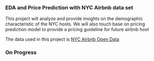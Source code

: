 ### EDA and Price Prediction with NYC Airbnb data set 

This project will analyze and provide insights on the demographic characteristic of the NYC hosts. We will also touch base on pricing prediction model to provide a pricing guideline for future airbnb host

The data used in this project is [NYC Airbnb Open Data](https://www.kaggle.com/dgomonov/new-york-city-airbnb-open-data)

### On Progress
